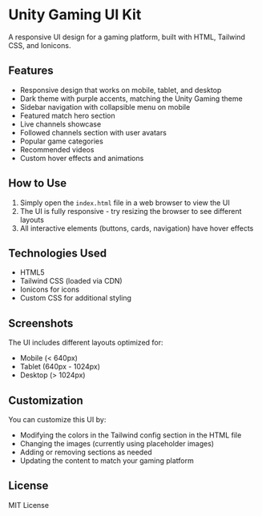 # Unity Gaming UI Kit

A responsive UI design for a gaming platform, built with HTML, Tailwind CSS, and Ionicons.

## Features

- Responsive design that works on mobile, tablet, and desktop
- Dark theme with purple accents, matching the Unity Gaming theme
- Sidebar navigation with collapsible menu on mobile
- Featured match hero section
- Live channels showcase
- Followed channels section with user avatars
- Popular game categories
- Recommended videos
- Custom hover effects and animations

## How to Use

1. Simply open the `index.html` file in a web browser to view the UI
2. The UI is fully responsive - try resizing the browser to see different layouts
3. All interactive elements (buttons, cards, navigation) have hover effects

## Technologies Used

- HTML5
- Tailwind CSS (loaded via CDN)
- Ionicons for icons
- Custom CSS for additional styling

## Screenshots

The UI includes different layouts optimized for:
- Mobile (< 640px)
- Tablet (640px - 1024px)
- Desktop (> 1024px)

## Customization

You can customize this UI by:
- Modifying the colors in the Tailwind config section in the HTML file
- Changing the images (currently using placeholder images)
- Adding or removing sections as needed
- Updating the content to match your gaming platform

## License

MIT License 